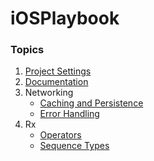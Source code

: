 # iOSPlaybook

### Topics
1. [Project Settings](https://github.com/fuzz-productions/iOSPlaybook/blob/master/ProjectSetup.md)
2. [Documentation](https://github.com/fuzz-productions/iOSPlaybook/blob/master/documentation.md)
3. Networking
      * [Caching and Persistence](https://github.com/fuzz-productions/iOSPlaybook/blob/master/caching_and_persistence.md)
      * [Error Handling](https://github.com/fuzz-productions/iOSPlaybook/blob/master/error_handling.md)
4. Rx
     * [Operators](https://github.com/fuzz-productions/iOSPlaybook/blob/master/rx_scenarios.md)
     * [Sequence Types](https://github.com/fuzz-productions/iOSPlaybook/blob/master/rx_sequence_types.md)
